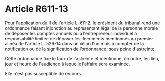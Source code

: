 # Article R611-13

Pour l'application du II de l'article L. 611-2, le président du tribunal rend une ordonnance faisant injonction au représentant légal de la personne morale de déposer les comptes annuels ou à l'entrepreneur individuel à responsabilité limitée de déposer les documents mentionnés au premier alinéa de l'article L. 526-14 dans un délai d'un mois à compter de la notification ou de la signification de l'ordonnance, sous peine d'astreinte.

Cette ordonnance fixe le taux de l'astreinte et mentionne, en outre, les lieu, jour et heure de l'audience à laquelle l'affaire sera examinée.

Elle n'est pas susceptible de recours.
